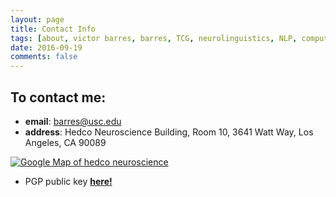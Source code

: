 ```yaml
---
layout: page
title: Contact Info
tags: [about, victor barres, barres, TCG, neurolinguistics, NLP, computational neuroscience, AI, construction grammar]
date: 2016-09-19
comments: false
---
```


## To contact me:
* <b>email</b>: <a href="mailto:barres@usc.edu">barres@usc.edu</a>
* <b>address</b>: Hedco Neuroscience Building, Room 10, 3641 Watt Way, Los Angeles, CA 90089

<a href="https://www.google.com/maps/place/hedco+neuroscience/"><img src="http://maps.googleapis.com/maps/api/staticmap?center=hedco+neuroscience&zoom=12&scale=false&size=600x300&maptype=roadmap&format=png&visual_refresh=true&markers=size:mid%7Ccolor:0xff0000%7Clabel:%7Chedco+neuroscience" alt="Google Map of hedco neuroscience"></a>


* PGP public key <a href="www.victorbarres.com/public-key/"><b>here!</b></a>